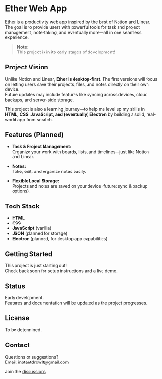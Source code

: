 # Ether Web App

Ether is a productivity web app inspired by the best of Notion and Linear. The goal is to provide users with powerful tools for task and project management, note-taking, and eventually more—all in one seamless experience.

> **Note:**  
> This project is in its early stages of development!

## Project Vision

Unlike Notion and Linear, **Ether is desktop-first**. The first versions will focus on letting users save their projects, files, and notes directly on their own device.  
Future updates may include features like syncing across devices, cloud backups, and server-side storage.

This project is also a learning journey—to help me level up my skills in **HTML, CSS, JavaScript, and (eventually) Electron** by building a solid, real-world app from scratch.

## Features (Planned)

- **Task & Project Management:**  
  Organize your work with boards, lists, and timelines—just like Notion and Linear.

- **Notes:**  
  Take, edit, and organize notes easily.

- **Flexible Local Storage:**  
  Projects and notes are saved on your device (future: sync & backup options).

## Tech Stack

- **HTML**
- **CSS**
- **JavaScript** (vanilla)
- **JSON** (planned for storage)
- **Electron** (planned, for desktop app capabilities)

## Getting Started

This project is just starting out!  
Check back soon for setup instructions and a live demo.

## Status

Early development.  
Features and documentation will be updated as the project progresses.

## License

To be determined.

## Contact

Questions or suggestions?  
Email: [instantdrewIt@gmail.com](mailto:instantdrewIt@gmail.com)

Join the [discussions](https://github.com/drewIt273/Ether_web_app/discussions/3#discussion-8823067)
